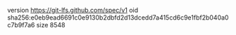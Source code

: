 version https://git-lfs.github.com/spec/v1
oid sha256:e0eb9ead6691c0e9130b2dbfd2d13dcedd7a415cd6c9e1fbf2b040a0c7b9f7a6
size 8548
